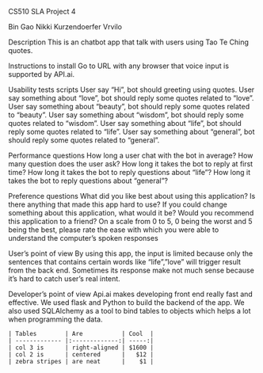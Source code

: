 CS510 SLA Project 4


Bin Gao
Nikki Kurzendoerfer Vrvilo


Description
	This is an chatbot app that talk with users using Tao Te Ching quotes.


Instructions to install
	Go to URL with any browser that voice input is supported by API.ai.


Usability tests scripts
User say “Hi”, bot should greeting using quotes.
User say something about “love”, bot should reply some quotes related to “love”.
User say something about “beauty”, bot should reply some quotes related to “beauty”.
User say something about “wisdom”, bot should reply some quotes related to “wisdom”.
User say something about “life”, bot should reply some quotes related to “life”.
User say something about “general”, bot should reply some quotes related to “general”.


Performance questions
How long a user chat with the bot in average?
How many question does the user ask?
How long it takes the bot to reply at first time?
How long it takes the bot to reply questions about “life”?
How long it takes the bot to reply questions about “general”?


Preference questions
 What did you like best about using this application?
 Is there anything that made this app hard to use?
 If you could change something about this application, what would it be?
 Would you recommend this application to a friend?
 On a scale from 0 to 5, 0 being the worst and 5 being the best, please rate the ease with     which you were able to understand the computer’s spoken responses


User’s point of view
	By using this app, the input is limited because only the sentences that contains certain words like “life”,”love” will trigger result from the back end.  Sometimes its response make not much sense because it’s hard to catch user’s real intent.




Developer’s point of view
	Api.ai makes developing front end really fast and effective. We used flask and Python to build the backend of the app. We also used SQLAlchemy as a tool to bind tables to objects which helps a lot when programming the data.


	| Tables        | Are           | Cool  |
	| ------------- |:-------------:| -----:|
	| col 3 is      | right-aligned | $1600 |
	| col 2 is      | centered      |   $12 |
	| zebra stripes | are neat      |    $1 |
